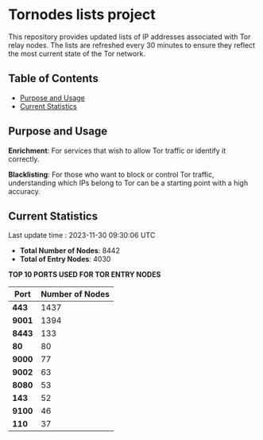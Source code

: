 # Tornodes lists project

This repository provides updated lists of IP addresses associated with Tor relay nodes. The lists are refreshed every 30 minutes to ensure they reflect the most current state of the Tor network.

## Table of Contents

- [Purpose and Usage](#purpose-and-usage)
- [Current Statistics](#current-statistics)


## Purpose and Usage

**Enrichment**: For services that wish to allow Tor traffic or identify it correctly.

**Blacklisting**: For those who want to block or control Tor traffic, understanding which IPs belong to Tor can be a starting point with a high accuracy.

## Current Statistics

Last update time : 2023-11-30 09:30:06 UTC

- **Total Number of Nodes**: 8442
- **Total of Entry Nodes**: 4030

**TOP 10 PORTS USED FOR TOR ENTRY NODES**

| **Port** | **Number of Nodes** |
|------|-----------------|
| **443**   | 1437  |
| **9001**   | 1394  |
| **8443**   | 133  |
| **80**   | 80  |
| **9000**   | 77  |
| **9002**   | 63  |
| **8080**   | 53  |
| **143**   | 52  |
| **9100**   | 46  |
| **110**   | 37  |


